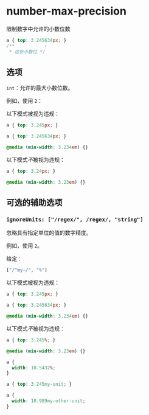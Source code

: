 # number-max-precision

限制数字中允许的小数位数

```css
a { top: 3.245634px; }
/**           ↑
 * 这些小数位 */
```

## 选项

`int`：允许的最大小数位数。

例如，使用 `2`：

以下模式被视为违规：

```css
a { top: 3.245px; }
```

```css
a { top: 3.245634px; }
```

```css
@media (min-width: 3.234em) {}
```

以下模式*不*被视为违规：

```css
a { top: 3.24px; }
```

```css
@media (min-width: 3.23em) {}
```

## 可选的辅助选项

### `ignoreUnits: ["/regex/", /regex/, "string"]`

忽略具有指定单位的值的数字精度。

例如，使用 `2`。

给定：

```js
["/^my-/", "%"]
```

以下模式被视为违规：

```css
a { top: 3.245px; }
```

```css
a { top: 3.245634px; }
```

```css
@media (min-width: 3.234em) {}
```

以下模式*不*被视为违规：

```css
a { top: 3.245%; }
```

```css
@media (min-width: 3.23em) {}
```

```css
a {
  width: 10.5432%;
}
```

```css
a { top: 3.245my-unit; }
```

```css
a {
  width: 10.989my-other-unit;
}
```
